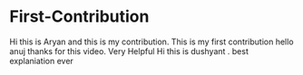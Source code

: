 # First-Contribution
Hi this is Aryan and this is my contribution.
This is my first contribution
hello anuj thanks for this video. Very Helpful
Hi this is dushyant . best explaniation ever 
